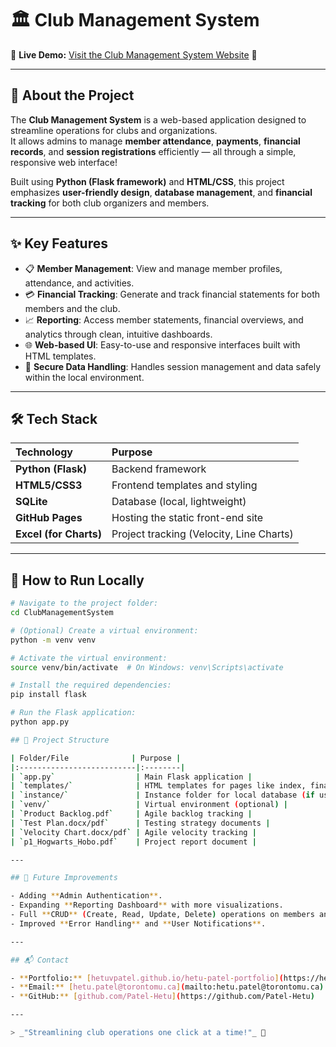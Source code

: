 # 🏛️ Club Management System

🔗 **Live Demo:** [Visit the Club Management System Website](https://hetuvpatel.github.io/ClubManagementSystem/) 🚀

---

## 📖 About the Project

The **Club Management System** is a web-based application designed to streamline operations for clubs and organizations.  
It allows admins to manage **member attendance**, **payments**, **financial records**, and **session registrations** efficiently — all through a simple, responsive web interface!

Built using **Python (Flask framework)** and **HTML/CSS**, this project emphasizes **user-friendly design**, **database management**, and **financial tracking** for both club organizers and members.

---

## ✨ Key Features

- 📋 **Member Management**: View and manage member profiles, attendance, and activities.
- 💳 **Financial Tracking**: Generate and track financial statements for both members and the club.
- 📈 **Reporting**: Access member statements, financial overviews, and analytics through clean, intuitive dashboards.
- 🌐 **Web-based UI**: Easy-to-use and responsive interfaces built with HTML templates.
- 🔐 **Secure Data Handling**: Handles session management and data safely within the local environment.

---

## 🛠️ Tech Stack

| Technology | Purpose |
|:------------|:--------|
| **Python (Flask)** | Backend framework |
| **HTML5/CSS3** | Frontend templates and styling |
| **SQLite** | Database (local, lightweight) |
| **GitHub Pages** | Hosting the static front-end site |
| **Excel (for Charts)** | Project tracking (Velocity, Line Charts) |

---
## 🚀 How to Run Locally

```bash
# Navigate to the project folder:
cd ClubManagementSystem

# (Optional) Create a virtual environment:
python -m venv venv

# Activate the virtual environment:
source venv/bin/activate  # On Windows: venv\Scripts\activate

# Install the required dependencies:
pip install flask

# Run the Flask application:
python app.py

## 📂 Project Structure

| Folder/File              | Purpose |
|:--------------------------|:--------|
| `app.py`                  | Main Flask application |
| `templates/`              | HTML templates for pages like index, financial statement, member statement |
| `instance/`               | Instance folder for local database (if used) |
| `venv/`                   | Virtual environment (optional) |
| `Product Backlog.pdf`     | Agile backlog tracking |
| `Test Plan.docx/pdf`      | Testing strategy documents |
| `Velocity Chart.docx/pdf` | Agile velocity tracking |
| `p1_Hogwarts_Hobo.pdf`    | Project report document |

---

## 🎯 Future Improvements

- Adding **Admin Authentication**.
- Expanding **Reporting Dashboard** with more visualizations.
- Full **CRUD** (Create, Read, Update, Delete) operations on members and financial records.
- Improved **Error Handling** and **User Notifications**.

---

## 📬 Contact

- **Portfolio:** [hetuvpatel.github.io/hetu-patel-portfolio](https://hetuvpatel.github.io/hetu-patel-portfolio)
- **Email:** [hetu.patel@torontomu.ca](mailto:hetu.patel@torontomu.ca)
- **GitHub:** [github.com/Patel-Hetu](https://github.com/Patel-Hetu)

---

> _"Streamlining club operations one click at a time!"_ 🎯

